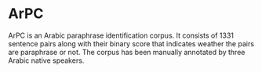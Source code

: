 # ArPC
ArPC is an Arabic paraphrase identification corpus.  It consists of 1331 sentence pairs along with their binary score that indicates weather the pairs are paraphrase or not.  The corpus has been manually annotated by three Arabic native speakers.
